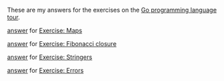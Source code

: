 These are my answers for the exercises on the [Go programming language tour](http://tour.golang.org/).

[answer](exercise/maps.go) for [Exercise: Maps](http://tour.golang.org/moretypes/19)

[answer](exercise/fibonacci.go) for [Exercise: Fibonacci closure](http://tour.golang.org/moretypes/22)

[answer](exercise/stringers.go) for [Exercise: Stringers](http://tour.golang.org/methods/7)

[answer](exercise/errors.go) for [Exercise: Errors](http://tour.golang.org/methods/9)